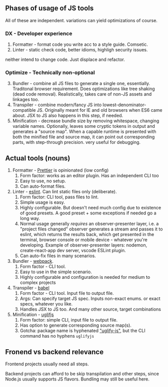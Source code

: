 ## Phases of usage of JS tools

All of these are independent. variations can yield optimizations of course.

### DX - Developer experience

1. Formatter - format code you write acc to a style guide. Comsetic.
2. Linter - static check code, better idioms, highligh security issues.

neither intend to change code. Just displace and refactor.

### Optimize - Technically non-optional

3. Bundler - combine all JS files to generate a single one, essentially. Traditonal browser requirement. Does optimizations like tree shaking (dead code removal). Realistically, takes care of non-JS assets and linkages too.
4. Transpiler - combine modern/fancy JS into lowest-denominator-compatible JS. Originally meant for IE and old browsers when ES6 came about. JSX to JS also happens in this step, if needed.
5. Minification - decrease bundle size by removing whitespace, changing variable names. Optionally, leaves some cryptic tokens in output and generates a "source map". When a capable runtime is presented with both the minified file and source map, it can point out corresponding parts, with step-through precision. very useful for debugging.

## Actual tools (nouns)

1. Formatter - [Prettier](https://prettier.io/) is opinionated (low config)
   1. Form factor: works as an editor plugin. Has an independent CLI too
   2. Easy to use, no setup.
   3. Can auto-format files.
2. Linter - [eslint](https://eslint.org/). Can lint static files only (deliberate).
   1. Form factor: CLI tool, pass files to lint.
   2. Simple usage is easy.
   3. Highly configurable. But doesn't need much config due to existence of good presets. A good preset + some exceptions if needed go a long way.
   4. Normal usage generally _requires_ an observer-presenter layer, i.e. a "project files changed" observer generates a stream and passes it to eslint, which returns the results back, which get presented in the terminal, browser console or mobile device - whatever you're developing. Example of observer-presenter layers: nodemon, create-react-app dev server, vscode ESLint plugin.
   5. Can auto-fix files in many scenarios.
3. Bundler - [webpack](https://webpack.js.org/).
   1. Form factor - CLI tool.
   2. Easy to use in the simple scenario.
   3. Highly configurable and configuration is needed for medium to complex projects
4. Transpiler - [babel](https://babeljs.io/)
   1. Form factor - CLI tool. Input file to output file.
   2. Args: Can specify target JS spec. Inputs non-exact enums. or exact specs, whatever you like.
   3. Handles JSX to JS too. And many other source, target combinations
5. Minification - [uglifjs](https://github.com/mishoo/UglifyJS/)
   1. Form factor: simple CLI, input file to output file.
   2. Has option to generate corresponding source map(s).
   3. Gotcha: package name is hyphenated ["uglify-js"](https://www.npmjs.com/package/uglify-js), but the CLI command has no hyphens `uglifyjs`

## Fronend vs backend relevance

Frontend projects usually need all steps.

Backend projects can afford to be skip transpilation and other steps, since Node.js usually supports JS flavors. Bundling may still be useful here.
